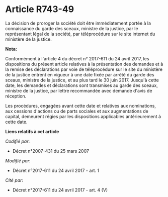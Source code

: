 # Article R743-49

La décision de proroger la société doit être immédiatement portée à la connaissance du garde des sceaux, ministre de la
justice, par le représentant légal de la société, par téléprocédure sur le site internet du ministère de la justice.

**Nota:**

Conformément à l'article 4 du décret n° 2017-611 du 24 avril 2017, les dispositions du présent article relatives à la
présentation des demandes et à la remise des déclarations par voie de téléprocédure sur le site du ministère de la justice
entrent en vigueur à une date fixée par arrêté du garde des sceaux, ministre de la justice, et au plus tard le 30 juin 2017.
Jusqu'à cette date, les demandes et déclarations sont transmises au garde des sceaux, ministre de la justice, par lettre
recommandée avec demande d'avis de réception.

Les procédures, engagées avant cette date et relatives aux nominations, aux cessions d'actions ou de parts sociales et aux
augmentations de capital, demeurent régies par les dispositions applicables antérieurement à cette date.

**Liens relatifs à cet article**

_Codifié par_:

  - Décret n°2007-431 du 25 mars 2007

_Modifié par_:

  - Décret n°2017-611 du 24 avril 2017 - art. 1

_Cité par_:

  - Décret n°2017-611 du 24 avril 2017 - art. 4 (V)
